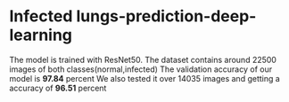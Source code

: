 # Infected lungs-prediction-deep-learning

The model is trained with ResNet50.
The dataset contains around 22500 images of both classes(normal,infected)
The validation accuracy of our model is **97.84** percent
We also tested it over 14035 images and getting a accuracy of **96.51** percent
